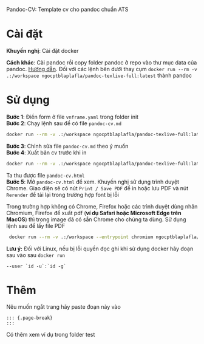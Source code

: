 Pandoc-CV: Template cv cho pandoc chuẩn ATS

# Cài đặt

**Khuyến nghị**: Cài đặt docker

**Cách khác**: Cài pandoc rồi copy folder pandoc ở repo vào thư mục data của pandoc. [Hướng dẫn](https://pandoc.org/MANUAL.html#option--data-dir). Đối với các lệnh bên dưới thay cụm `docker run --rm -v .:/workspace ngocptblaplafla/pandoc-texlive-full:latest` thành pandoc

# Sử dụng

**Bước 1**: Điền form ở file `vnframe.yaml` trong folder init  
**Bước 2**: Chạy lệnh sau để có file `pandoc-cv.md`

``` bash
docker run --rm -v .:/workspace ngocptblaplafla/pandoc-texlive-full:latest --metadata-file vnframe.yaml --template pandoc-cv.markdown -o pandoc-cv.md
```

**Bước 3**: Chỉnh sửa file `pandoc-cv.md` theo ý muốn  
**Bước 4**: Xuất bản cv trước khi in

```bash
docker run --rm -v .:/workspace ngocptblaplafla/pandoc-texlive-full:latest pandoc-cv.md --template pandoc-cv.html5 -L pandoc-cv-html-sup.lua -o pandoc-cv.html
```
Ta thu được file `pandoc-cv.html`  
**Bước 5**: Mở `pandoc-cv.html` để xem. Khuyến nghị sử dụng trình duyệt Chrome. Giao diện sẽ có nút `Print / Save PDF` để in hoặc lưu PDF và nút `Rerender` để tải lại trong trường hợp font bị lỗi

Trong trường hợp không có Chrome, Firefox hoặc các trình duyệt dùng nhân Chromium, Firefox để xuất pdf (**ví dụ Safari hoặc Microsoft Edge trên MacOS**) thì trong image đã có sẵn Chrome cho chúng ta dùng. Sử dụng lệnh sau để lấy file PDF

```bash
 docker run --rm -v .:/workspace --entrypoint chromium ngocptblaplafla/pandoc-texlive-full:latest  --headless --no-sandbox --run-all-compositor-stages-before-draw --virtual-time-budget=10000 --print-to-pdf=pandoc-cv.pdf pandoc-cv.html
```

**Lưu ý:** Đối với Linux, nếu bị lỗi quyền đọc ghi khi sử dụng docker hãy đoạn sau vào sau `docker run`
```
--user `id -u`:`id -g`
```

# Thêm

Nêu muốn ngắt trang hãy paste đoạn này vào

```
::: {.page-break}
:::
```

Có thêm xem ví dụ trong folder test
